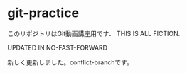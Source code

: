 # git-practice
このリポジトリはGit動画講座用です．
THIS IS ALL FICTION.

UPDATED IN NO-FAST-FORWARD

新しく更新しました。conflict-branchです。

